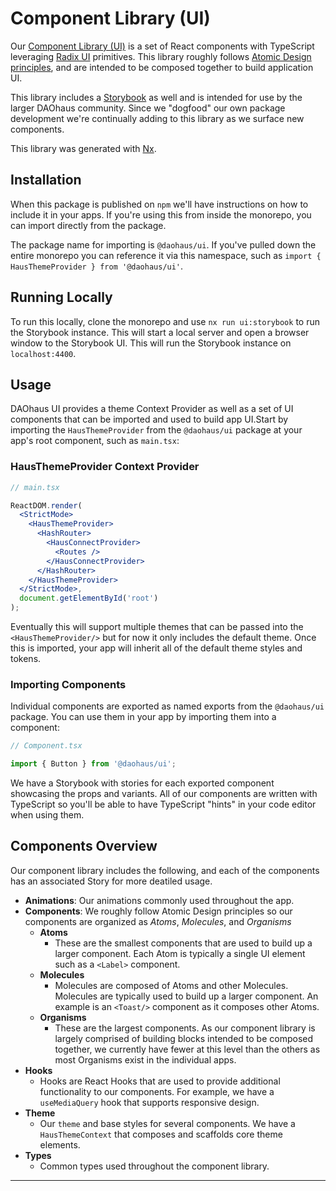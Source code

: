 # Component Library (UI)

Our [Component Library (UI)](./libs/ui) is a set of React components with TypeScript leveraging [Radix UI](https://www.radix-ui.com/) primitives. This library roughly follows [Atomic Design principles](https://bradfrost.com/blog/post/atomic-web-design/), and are intended to be composed together to build application UI.

This library includes a [Storybook](https://storybook.js.org/) as well and is intended for use by the larger DAOhaus community. Since we "dogfood" our own package development we're continually adding to this library as we surface new components.

This library was generated with [Nx](https://nx.dev).

## Installation

When this package is published on `npm` we'll have instructions on how to include it in your apps. If you're using this from inside the monorepo, you can import directly from the package.

The package name for importing is `@daohaus/ui`. If you've pulled down the entire monorepo you can reference it via this namespace, such as `import { HausThemeProvider } from '@daohaus/ui'`.

## Running Locally

To run this locally, clone the monorepo and use `nx run ui:storybook` to run the Storybook instance. This will start a local server and open a browser window to the Storybook UI. This will run the Storybook instance on `localhost:4400`.

## Usage

DAOhaus UI provides a theme Context Provider as well as a set of UI components that can be imported and used to build app UI.Start by importing the `HausThemeProvider` from the `@daohaus/ui` package at your app's root component, such as `main.tsx`:

### HausThemeProvider Context Provider

```jsx
// main.tsx

ReactDOM.render(
  <StrictMode>
    <HausThemeProvider>
      <HashRouter>
        <HausConnectProvider>
          <Routes />
        </HausConnectProvider>
      </HashRouter>
    </HausThemeProvider>
  </StrictMode>,
  document.getElementById('root')
);
```

Eventually this will support multiple themes that can be passed into the `<HausThemeProvider/>` but for now it only includes the default theme. Once this is imported, your app will inherit all of the default theme styles and tokens.

### Importing Components

Individual components are exported as named exports from the `@daohaus/ui` package. You can use them in your app by importing them into a component:

```jsx
// Component.tsx

import { Button } from '@daohaus/ui';
```

We have a Storybook with stories for each exported component showcasing the props and variants. All of our components are written with TypeScript so you'll be able to have TypeScript "hints" in your code editor when using them.

## Components Overview

Our component library includes the following, and each of the components has an associated Story for more deatiled usage.

- **Animations**: Our animations commonly used throughout the app.
- **Components**: We roughly follow Atomic Design principles so our components are organized as _Atoms_, _Molecules_, and _Organisms_
  - **Atoms**
    - These are the smallest components that are used to build up a larger component. Each Atom is typically a single UI element such as a `<Label>` component.
  - **Molecules**
    - Molecules are composed of Atoms and other Molecules. Molecules are typically used to build up a larger component. An example is an `<Toast/>` component as it composes other Atoms.
  - **Organisms**
    - These are the largest components. As our component library is largely comprised of building blocks intended to be composed together, we currently have fewer at this level than the others as most Organisms exist in the individual apps.
- **Hooks**
  - Hooks are React Hooks that are used to provide additional functionality to our components. For example, we have a `useMediaQuery` hook that supports responsive design.
- **Theme**
  - Our `theme` and base styles for several components. We have a `HausThemeContext` that composes and scaffolds core theme elements.
- **Types**
  - Common types used throughout the component library.

---
